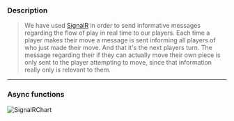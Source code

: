 ### Description

>We have used [SignalR](https://docs.microsoft.com/en-us/aspnet/core/signalr/introduction?view=aspnetcore-5.0) in order to send informative messages regarding the flow of play in real time to our players.
>Each time a player makes their move a message is sent informing all players of who just made their move. And that it's
>the next players turn. The message regarding their if they can actually move their own piece is only sent to the player attempting to move,
>since that information really only is relevant to them.

-------------

### Async functions

![SignalRChart](https://user-images.githubusercontent.com/70150296/119949250-fa967d00-bf99-11eb-80a9-c4379e9f9cb4.png)
